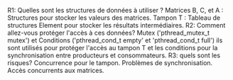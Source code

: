 R1: Quelles sont les structures de données à utiliser ?
Matrices B, C, et A : Structures pour stocker les valeurs des matrices.
Tampon T : Tableau de structures Element pour stocker les résultats intermédiaires.
R2: Comment allez-vous protéger l'accès à ces données?
Mutex ('pthread_mutex_t mutex') et Conditions ('pthread_cond_t empty' et 'pthread_cond_t full') ils sont utilisés pour protéger l'accès au tampon T et les conditions 
pour la synchronisation entre producteurs et consommateurs.
R3: quels sont les risques?
Concurrence pour le tampon.
Problèmes de synchronisation.
Accès concurrents aux matrices.
